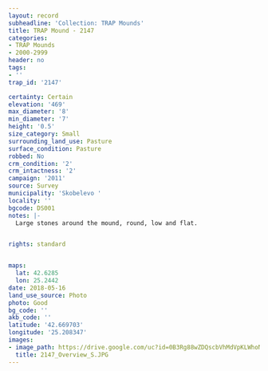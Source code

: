 ```yaml
---
layout: record
subheadline: 'Collection: TRAP Mounds'
title: TRAP Mound - 2147
categories:
- TRAP Mounds
- 2000-2999
header: no
tags:
- ''
trap_id: '2147'

certainty: Certain
elevation: '469'
max_diameter: '8'
min_diameter: '7'
height: '0.5'
size_category: Small
surrounding_land_use: Pasture
surface_condition: Pasture
robbed: No
crm_condition: '2'
crm_intactness: '2'
campaign: '2011'
source: Survey
municipality: 'Skobelevo '
locality: ''
bgcode: DS001
notes: |-
  Large stones around the mound, round, low and flat.


rights: standard


maps:
  lat: 42.6285
  lon: 25.2442
date: 2018-05-16
land_use_source: Photo
photo: Good
bg_code: ''
akb_code: ''
latitude: '42.669703'
longitude: '25.208347'
images:
- image_path: https://drive.google.com/uc?id=0B3Rg88wZDQscbVhMdVpKLWhoN00
  title: 2147_Overview_S.JPG
---
```

